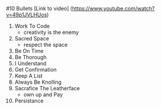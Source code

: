 #10 Bullets
[Link to video] (https://www.youtube.com/watch?v=49p1JVLHUos)

1. Work To Code
	* creativity is the enemy
2. Sacred Space
	* respect the space
3. Be On Time
4. Be Thorough
5. I Understand
6. Get Confirmation
7. Keep A List
8. Always Be Knolling
9. Sacrafice The Leatherface
	* own up and Pay
10. Persistance